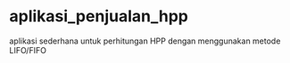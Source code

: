 # aplikasi_penjualan_hpp
aplikasi sederhana untuk perhitungan HPP dengan menggunakan metode LIFO/FIFO
